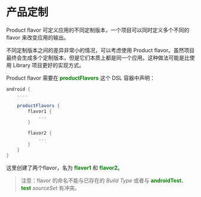 # 产品定制

Product flavor 可定义应用的不同定制版本，一个项目可以同时定义多个不同的 flavor 来改变应用的输出。

不同定制版本之间的差异非常小的情况，可以考虑使用 Product flavor。虽然项目最终会生成多个定制版本，但是它们本质上都是同一个应用。这种做法可能是比使用 Library 项目更好的实现方式。

Product flavor 需要在 **<font color='green'>productFlavors</font>** 这个 DSL 容器中声明：

``` Groovy
android {
    ....

    productFlavors {
        flavor1 {
            ...
        }

        flavor2 {
            ...
        }
    }
}
```

这里创建了两个flavor，名为 **<font color='green'>flavor1</font>** 和 **<font color='green'>flavor2</font>**。

> 注意：flavor 的命名不能与已存在的 *Build Type* 或者与 **<font color='green'>androidTest</font>**、**<font color='green'>test</font>** *sourceSet* 有冲突。